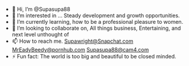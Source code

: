 - 👋 Hi, I’m @Supasupa88
- 👀 I’m interested in ... Steady development and growth opportunities.
- 🌱 I’m currently learning, how to be a professional pleasure to women. 
- 💞️ I’m looking to collaborate on, All things business, Entertaining, and next level unthought of 
- 📫 How to reach me. Supawright@Snapchat.com  MrEadyBeedy@pornhub.com  Supasupa88@cam4.com
- ⚡ Fun fact: The world is too big and beautiful to be closed minded. 

<!---
Supasupa88/Supasupa88 is a ✨ special ✨ repository because its `README.md` (this file) appears on your GitHub profile.
You can click the Preview link to take a look at your changes.
--->
